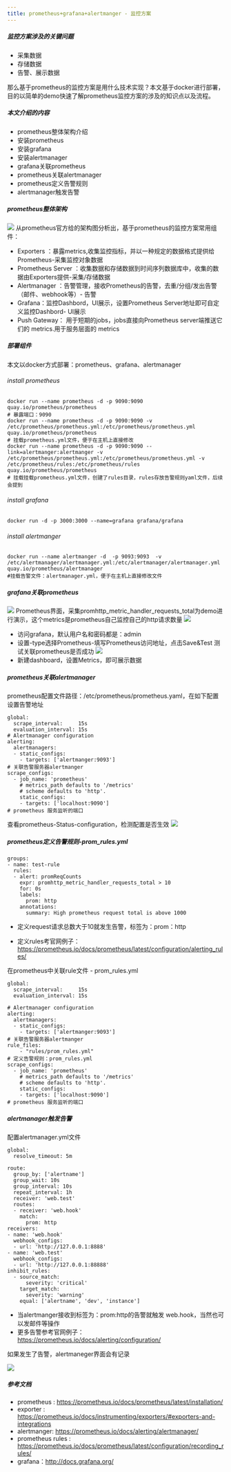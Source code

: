 ```yaml
---
title: prometheus+grafana+alertmanger - 监控方案
---
```


##### 监控方案涉及的关键问题

* 采集数据
* 存储数据
* 告警、展示数据

那么基于prometheus的监控方案是用什么技术实现？本文基于docker进行部署，目的以简单的demo快速了解prometheus监控方案的涉及的知识点以及流程。

##### 本文介绍的内容
* prometheus整体架构介绍
* 安装prometheus
* 安装grafana
* 安装alertmanager
* grafana关联prometheus
* prometheus关联alertmanager
* prometheus定义告警规则
* alertmanager触发告警



##### prometheus整体架构
![](./img/prom/p1.png)
从prometheus官方给的架构图分析出，基于prometheus的监控方案常用组件：
* Exporters ：暴露metrics,收集监控指标，并以一种规定的数据格式提供给Prometheus-采集监控对象数据
* Prometheus Server ：收集数据和存储数据到时间序列数据库中，收集的数据由Exporters提供-采集/存储数据
* Alertmanager ：告警管理，接收Prometheus的告警，去重/分组/发出告警（邮件、webhook等）- 告警
* Grafana：监控Dashbord，UI展示，设置Prometheus Server地址即可自定义监控Dashbord- UI展示
* Push Gateway： 用于短期的jobs，jobs直接向Prometheus server端推送它们的 metrics.用于服务层面的 metrics

##### 部署组件
本文以docker方式部署：prometheus、grafana、alertmanager

###### install prometheus
````
docker run --name prometheus -d -p 9090:9090  quay.io/prometheus/prometheus
# 暴露端口：9090
docker run --name prometheus -d -p 9090:9090 -v  /etc/prometheus/prometheus.yml:/etc/prometheus/prometheus.yml quay.io/prometheus/prometheus
# 挂载prometheus.yml文件，便于在主机上直接修改
docker run --name prometheus -d -p 9090:9090 --link=alertmanger:alertmanger -v  /etc/prometheus/prometheus.yml:/etc/prometheus/prometheus.yml -v /etc/prometheus/rules:/etc/prometheus/rules  quay.io/prometheus/prometheus
# 挂载挂载prometheus.yml文件，创建了rules目录，rules存放告警规则yaml文件，后续会提到
````

###### install grafana

````
docker run -d -p 3000:3000 --name=grafana grafana/grafana

````

###### install alertmanger

````
docker run --name alertmanger -d  -p 9093:9093  -v /etc/alertmanager/alertmanager.yml:/etc/alertmanager/alertmanager.yml quay.io/prometheus/alertmanager
#挂载告警文件：alertmanager.yml，便于在主机上直接修改文件

````
##### grafana关联prometheus

![](./img/prom/p2.png)
Prometheus界面，采集promhttp_metric_handler_requests_total为demo进行演示，这个metrics是prometheus自己监控自己的http请求数量
![](./img/prom/p3.png)
* 访问grafana，默认用户名和密码都是：admin
* 设置-type选择Prometheus-填写Prometheus访问地址，点击Save&Test 测试关联prometheus是否成功
![](./img/prom/p4.png)
* 新建dashboard，设置Metrics，即可展示数据

##### prometheus关联alertmanager
prometheus配置文件路径：/etc/prometheus/prometheus.yaml，在如下配置设置告警地址

````
global:
  scrape_interval:     15s 
  evaluation_interval: 15s 
# Alertmanager configuration
alerting:
  alertmanagers:
  - static_configs:
    - targets: ['alertmanger:9093']
# 关联告警服务器alertmanger    
scrape_configs:
  - job_name: 'prometheus'
    # metrics_path defaults to '/metrics'
    # scheme defaults to 'http'.
    static_configs:
    - targets: ['localhost:9090']
# prometheus 服务监听的端口

````

  查看prometheus-Status-configuration，检测配置是否生效
![](./img/prom/p5.png)

##### prometheus定义告警规则-prom_rules.yml

```
groups:
- name: test-rule
  rules:
  - alert: promReqCounts
    expr: promhttp_metric_handler_requests_total > 10
    for: 0s
    labels:
      prom: http
    annotations:
      summary: High prometheus request total is above 1000
```
* 定义request请求总数大于10就发生告警，标签为：prom：http

* 定义rules考官网例子：https://prometheus.io/docs/prometheus/latest/configuration/alerting_rules/

在prometheus中关联rule文件 - prom_rules.yml

```
global:
  scrape_interval:     15s 
  evaluation_interval: 15s 

# Alertmanager configuration
alerting:
  alertmanagers:
  - static_configs:
    - targets: ['alertmanger:9093']
# 关联告警服务器alertmanger    
rule_files:
    - "rules/prom_rules.yml"
# 定义告警规则：prom_rules.yml
scrape_configs:
  - job_name: 'prometheus'
    # metrics_path defaults to '/metrics'
    # scheme defaults to 'http'.
    static_configs:
    - targets: ['localhost:9090']
# prometheus 服务监听的端口

```

##### alertmanager触发告警

配置alertmanager.yml文件

````
global:
  resolve_timeout: 5m

route:
  group_by: ['alertname']
  group_wait: 10s
  group_interval: 10s
  repeat_interval: 1h
  receiver: 'web.test'
  routes:
  - receiver: 'web.hook'
    match:
      prom: http
receivers:
- name: 'web.hook'
  webhook_configs:
  - url: 'http://127.0.0.1:8888'
- name: 'web.test'
  webhook_configs:
  - url: 'http://127.0.0.1:88888'
inhibit_rules:
  - source_match:
      severity: 'critical'
    target_match:
      severity: 'warning'
    equal: ['alertname', 'dev', 'instance']
````
* 当alertmanger接收到标签为：prom:http的告警就触发 web.hook，当然也可以发邮件等操作
* 更多告警参考官网例子：https://prometheus.io/docs/alerting/configuration/

如果发生了告警，alertmaneger界面会有记录

![](./img/prom/p6.png)


##### 参考文档
- prometheus : https://prometheus.io/docs/prometheus/latest/installation/
- exporter : https://prometheus.io/docs/instrumenting/exporters/#exporters-and-integrations
- alertmanger: https://prometheus.io/docs/alerting/alertmanager/
- prometheus rules : https://prometheus.io/docs/prometheus/latest/configuration/recording_rules/
- grafana：http://docs.grafana.org/